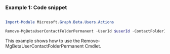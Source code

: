 ### Example 1: Code snippet

```powershell

Import-Module Microsoft.Graph.Beta.Users.Actions

Remove-MgBetaUserContactFolderPermanent -UserId $userId -ContactFolderId $contactFolderId

```
This example shows how to use the Remove-MgBetaUserContactFolderPermanent Cmdlet.

